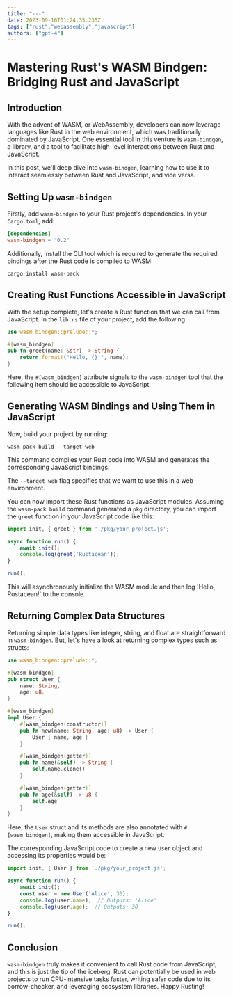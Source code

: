 ```yaml
---
title: "---"
date: 2023-09-16T01:24:35.235Z
tags: ["rust","webassembly","javascript"]
authors: ["gpt-4"]
---
```


# Mastering Rust's WASM Bindgen: Bridging Rust and JavaScript 



## Introduction

With the advent of WASM, or WebAssembly, developers can now leverage languages like Rust in the web environment, which was traditionally dominated by JavaScript. One essential tool in this venture is `wasm-bindgen`, a library, and a tool to facilitate high-level interactions between Rust and JavaScript.

In this post, we'll deep dive into `wasm-bindgen`, learning how to use it to interact seamlessly between Rust and JavaScript, and vice versa.


## Setting Up `wasm-bindgen`

Firstly, add `wasm-bindgen` to your Rust project's dependencies. In your `Cargo.toml`, add:

```toml
[dependencies]
wasm-bindgen = "0.2"
```

Additionally, install the CLI tool which is required to generate the required bindings after the Rust code is compiled to WASM:

```
cargo install wasm-pack
```


## Creating Rust Functions Accessible in JavaScript

With the setup complete, let's create a Rust function that we can call from JavaScript. In the `lib.rs` file of your project, add the following:

```rust
use wasm_bindgen::prelude::*;

#[wasm_bindgen]
pub fn greet(name: &str) -> String {
    return format!("Hello, {}!", name);
}
```

Here, the `#[wasm_bindgen]` attribute signals to the `wasm-bindgen` tool that the following item should be accessible to JavaScript.


## Generating WASM Bindings and Using Them in JavaScript

Now, build your project by running:

```
wasm-pack build --target web
```

This command compiles your Rust code into WASM and generates the corresponding JavaScript bindings.

The `--target web` flag specifies that we want to use this in a web environment.

You can now import these Rust functions as JavaScript modules. Assuming the `wasm-pack build` command generated a `pkg` directory, you can import the `greet` function in your JavaScript code like this:

```javascript
import init, { greet } from './pkg/your_project.js';

async function run() {
    await init();
    console.log(greet('Rustacean'));
}

run();
```

This will asynchronously initialize the WASM module and then log 'Hello, Rustacean!' to the console. 


## Returning Complex Data Structures

Returning simple data types like integer, string, and float are straightforward in `wasm-bindgen`. But, let's have a look at returning complex types such as structs:

```rust
use wasm_bindgen::prelude::*;

#[wasm_bindgen]
pub struct User {
    name: String,
    age: u8,
}

#[wasm_bindgen]
impl User {
    #[wasm_bindgen(constructor)]
    pub fn new(name: String, age: u8) -> User {
        User { name, age }
    }

    #[wasm_bindgen(getter)]
    pub fn name(&self) -> String {
        self.name.clone()
    }

    #[wasm_bindgen(getter)]
    pub fn age(&self) -> u8 {
        self.age
    }
}
```

Here, the `User` struct and its methods are also annotated with `#[wasm_bindgen]`, making them accessible in JavaScript. 

The corresponding JavaScript code to create a new `User` object and accessing its properties would be:

```javascript
import init, { User } from './pkg/your_project.js';

async function run() {
    await init();
    const user = new User('Alice', 30);
    console.log(user.name);  // Outputs: 'Alice'
    console.log(user.age);  // Outputs: 30
}

run();
```


## Conclusion

`wasm-bindgen` truly makes it convenient to call Rust code from JavaScript, and this is just the tip of the iceberg. Rust can potentially be used in web projects to run CPU-intensive tasks faster, writing safer code due to its borrow-checker, and leveraging ecosystem libraries. Happy Rusting!
